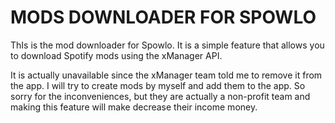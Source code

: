 # MODS DOWNLOADER FOR SPOWLO

ThIs is the mod downloader for Spowlo. It is a simple feature that allows you to download Spotify
mods using the xManager API.

It is actually unavailable since the xManager team told me to remove it from the app. I will try to
create mods by myself and add them to the app.
So sorry for the inconveniences, but they are actually a non-profit team and making this feature
will make decrease their income money.